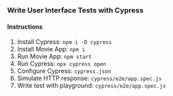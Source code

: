 ### Write User Interface Tests with Cypress

#### Instructions

1. Install Cypress: `npm i -D cypress`
2. Install Movie App: `npm i`
3. Run Movie App: `npm start`
4. Run Cypress: `npx cypress open`
5. Configure Cypress: `cypress.json`
6. Simulate HTTP response: `cypress/e2e/app.spec.js`
7. Write test with playground: `cypress/e2e/app.spec.js`
